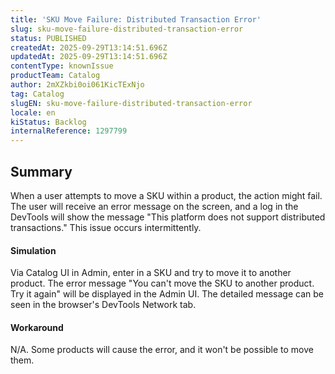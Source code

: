```yaml
---
title: 'SKU Move Failure: Distributed Transaction Error'
slug: sku-move-failure-distributed-transaction-error
status: PUBLISHED
createdAt: 2025-09-29T13:14:51.696Z
updatedAt: 2025-09-29T13:14:51.696Z
contentType: knownIssue
productTeam: Catalog
author: 2mXZkbi0oi061KicTExNjo
tag: Catalog
slugEN: sku-move-failure-distributed-transaction-error
locale: en
kiStatus: Backlog
internalReference: 1297799
---
```


## Summary


When a user attempts to move a SKU within a product, the action might fail. The user will receive an error message on the screen, and a log in the DevTools will show the message "This platform does not support distributed transactions." This issue occurs intermittently.


#### Simulation


Via Catalog UI in Admin, enter in a SKU and try to move it to another product. The error message "You can't move the SKU to another product. Try it again" will be displayed in the Admin UI. The detailed message can be seen in the browser's DevTools Network tab.


#### Workaround


N/A. Some products will cause the error, and it won't be possible to move them.



